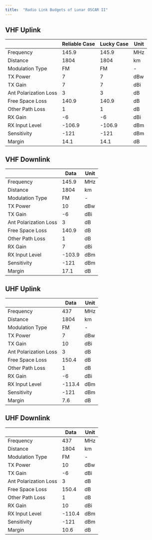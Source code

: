 ```yaml
---
title:  "Radio Link Budgets of Lunar OSCAR II"
---
```


## VHF Uplink

|                       | Reliable Case | Lucky Case | Unit |
| --------------------- | ------ | ------ | ---- |
| Frequency             | 145.9  | 145.9  | MHz  |
| Distance              | 1804   | 1804   | km   |
| Modulation Type       | FM     | FM     | -    |
| TX Power              | 7      | 7      | dBw  |
| TX Gain               | 7      | 7      | dBi  |
| Ant Polarization Loss | 3      | 3      | dB   |
| Free Space Loss       | 140.9  | 140.9  | dB   |
| Other Path Loss       | 1      | 1      | dB   |
| RX Gain               | -6     | -6     | dBi  |
| RX Input Level        | -106.9 | -106.9 | dBm  |
| Sensitivity           | -121   | -121   | dBm  |
| Margin                |  14.1  |  14.1  | dB   |

## VHF Downlink

|                       | Data  | Unit |
| --------------------- | ----- | ---- |
| Frequency             | 145.9  | MHz  |
| Distance              | 1804   | km   |
| Modulation Type       | FM     | -    |
| TX Power              | 10     | dBw  |
| TX Gain               | -6     | dBi  |
| Ant Polarization Loss | 3      | dB   |
| Free Space Loss       | 140.9  | dB   |
| Other Path Loss       | 1      | dB   |
| RX Gain               | 7      | dBi  |
| RX Input Level        | -103.9 | dBm  |
| Sensitivity           | -121   | dBm  |
| Margin                | 17.1   | dB   |

## UHF Uplink

|                       | Data   | Unit |
| --------------------- | ------ | ---- |
| Frequency             | 437    | MHz  |
| Distance              | 1804   | km   |
| Modulation Type       | FM     | -    |
| TX Power              | 7      | dBw  |
| TX Gain               | 10     | dBi  |
| Ant Polarization Loss | 3      | dB   |
| Free Space Loss       | 150.4  | dB   |
| Other Path Loss       | 1      | dB   |
| RX Gain               | -6     | dBi  |
| RX Input Level        | -113.4 | dBm  |
| Sensitivity           | -121   | dBm  |
| Margin                |  7.6   | dB   |

## UHF Downlink

|                       | Data   | Unit |
| --------------------- | ------ | ---- |
| Frequency             | 437    | MHz  |
| Distance              | 1804   | km   |
| Modulation Type       | FM     | -    |
| TX Power              | 10     | dBw  |
| TX Gain               | -6     | dBi  |
| Ant Polarization Loss | 3      | dB   |
| Free Space Loss       | 150.4  | dB   |
| Other Path Loss       | 1      | dB   |
| RX Gain               | 10     | dBi  |
| RX Input Level        | -110.4 | dBm  |
| Sensitivity           | -121   | dBm  |
| Margin                | 10.6   | dB   |

